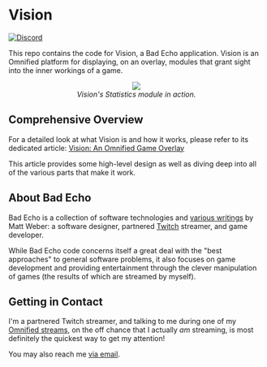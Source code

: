 # Vision
[![Discord](https://img.shields.io/discord/348353194801364992?style=flat-square&label=Discord&logo=discord&logoColor=white&color=7289DA)](https://discord.gg/omni) 

This repo contains the code for Vision, a Bad Echo application. Vision is an Omnified platform for displaying, on an overlay, modules that grant sight into the inner workings of a game.

<p align="center">
	<img src="https://badecho.com/wp-content/uploads/2022/02/VisionStatistics.png" />
	<br/>
	<em>Vision's Statistics module in action.</em>
</p>

## Comprehensive Overview

For a detailed look at what Vision is and how it works, please refer to its dedicated article:
[Vision: An Omnified Game Overlay](https://badecho.com/index.php/2022/02/14/vision/)

This article provides some high-level design as well as diving deep into all of the various parts that make it work.

## About Bad Echo
Bad Echo is a collection of software technologies and [various writings](https://badecho.com) by Matt Weber: a software designer, partnered [Twitch](https://twitch.tv/omni) streamer, and game developer.

While Bad Echo code concerns itself a great deal with the "best approaches" to general software problems, it also focuses on game development and providing entertainment through the clever manipulation of games (the results of which are streamed by myself).

## Getting in Contact
I'm a partnered Twitch streamer, and talking to me during one of my [Omnified streams](https://twitch.tv/omni), on the off chance that I actually _am_ streaming, is most definitely the quickest way to get my attention!

You may also reach me [via email](mailto:matt@badecho.com).